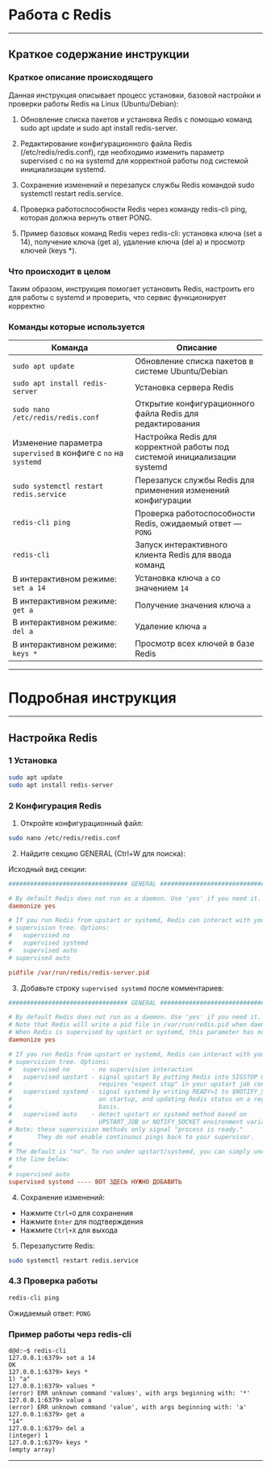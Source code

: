 # Работа с Redis

---

## Краткое содержание инструкции

### Краткое описание происходящего

Данная инструкция описывает процесс установки, базовой настройки и проверки работы Redis на Linux (Ubuntu/Debian):

1. Обновление списка пакетов и установка Redis с помощью команд sudo apt update и sudo apt install redis-server.

2. Редактирование конфигурационного файла Redis (/etc/redis/redis.conf), где необходимо изменить параметр supervised с
   no на systemd для корректной работы под системой инициализации systemd.

3. Сохранение изменений и перезапуск службы Redis командой sudo systemctl restart redis.service.

4. Проверка работоспособности Redis через команду redis-cli ping, которая должна вернуть ответ PONG.

5. Пример базовых команд Redis через redis-cli: установка ключа (set a 14), получение ключа (get a), удаление ключа (del
   a) и просмотр ключей (keys *).

### Что происходит в целом

Таким образом, инструкция помогает установить Redis, настроить его для работы с systemd и проверить, что сервис
функционирует корректно

### Команды которые используется

| Команда                                                        | Описание                                                                 |
|----------------------------------------------------------------|--------------------------------------------------------------------------|
| `sudo apt update`                                              | Обновление списка пакетов в системе Ubuntu/Debian                        |
| `sudo apt install redis-server`                                | Установка сервера Redis                                                  |
| `sudo nano /etc/redis/redis.conf`                              | Открытие конфигурационного файла Redis для редактирования                |
| Изменение параметра `supervised` в конфиге с `no` на `systemd` | Настройка Redis для корректной работы под системой инициализации systemd |
| `sudo systemctl restart redis.service`                         | Перезапуск службы Redis для применения изменений конфигурации            |
| `redis-cli ping`                                               | Проверка работоспособности Redis, ожидаемый ответ — `PONG`               |
| `redis-cli`                                                    | Запуск интерактивного клиента Redis для ввода команд                     |
| В интерактивном режиме: `set a 14`                             | Установка ключа `a` со значением `14`                                    |
| В интерактивном режиме: `get a`                                | Получение значения ключа `a`                                             |
| В интерактивном режиме: `del a`                                | Удаление ключа `a`                                                       |
| В интерактивном режиме: `keys *`                               | Просмотр всех ключей в базе Redis                                        |

---


# Подробная инструкция

----

## Настройка Redis


### 1 Установка

```bash
sudo apt update
sudo apt install redis-server
```

### 2 Конфигурация Redis

1. Откройте конфигурационный файл:

```bash
sudo nano /etc/redis/redis.conf
```

2. Найдите секцию GENERAL (Ctrl+W для поиска):

Исходный вид секции:

```ini
################################# GENERAL #####################################

# By default Redis does not run as a daemon. Use 'yes' if you need it.
daemonize yes

# If you run Redis from upstart or systemd, Redis can interact with your
# supervision tree. Options:
#   supervised no
#   supervised systemd
#   supervised auto
# supervised auto

pidfile /var/run/redis/redis-server.pid
```

3. Добавьте строку `supervised systemd` после комментариев:

```ini
################################# GENERAL #####################################

# By default Redis does not run as a daemon. Use 'yes' if you need it.
# Note that Redis will write a pid file in /var/run/redis.pid when daemonized.
# When Redis is supervised by upstart or systemd, this parameter has no impact.
daemonize yes

# If you run Redis from upstart or systemd, Redis can interact with your
# supervision tree. Options:
#   supervised no      - no supervision interaction
#   supervised upstart - signal upstart by putting Redis into SIGSTOP mode
#                        requires "expect stop" in your upstart job config
#   supervised systemd - signal systemd by writing READY=1 to $NOTIFY_SOCKET
#                        on startup, and updating Redis status on a regular
#                        basis.
#   supervised auto    - detect upstart or systemd method based on
#                        UPSTART_JOB or NOTIFY_SOCKET environment variables
# Note: these supervision methods only signal "process is ready."
#       They do not enable continuous pings back to your supervisor.
#
# The default is "no". To run under upstart/systemd, you can simply uncomment
# the line below:
#
# supervised auto
supervised systemd ---- ВОТ ЗДЕСЬ НУЖНО ДОБАВИТЬ 
```

4. Сохранение изменений:

- Нажмите `Ctrl+O` для сохранения
- Нажмите `Enter` для подтверждения
- Нажмите `Ctrl+X` для выхода

5. Перезапустите Redis:

```bash
sudo systemctl restart redis.service
```

### 4.3 Проверка работы

```bash
redis-cli ping
```

Ожидаемый ответ: `PONG`

### Пример работы черз redis-cli

```redis
d@d:~$ redis-cli
127.0.0.1:6379> set a 14
OK
127.0.0.1:6379> keys *
1) "a"
127.0.0.1:6379> values *
(error) ERR unknown command 'values', with args beginning with: '*'
127.0.0.1:6379> value a
(error) ERR unknown command 'value', with args beginning with: 'a'
127.0.0.1:6379> get a
"14"
127.0.0.1:6379> del a
(integer) 1
127.0.0.1:6379> keys *
(empty array)
```

---